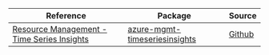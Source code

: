 | Reference | Package | Source |
|---|---|---|
|[Resource Management - Time Series Insights](mgmt-timeseriesinsights-readme.md)|[azure-mgmt-timeseriesinsights](https://pypi.org/project/azure-mgmt-timeseriesinsights)|[Github](https://github.com/Azure/azure-sdk-for-python)|
